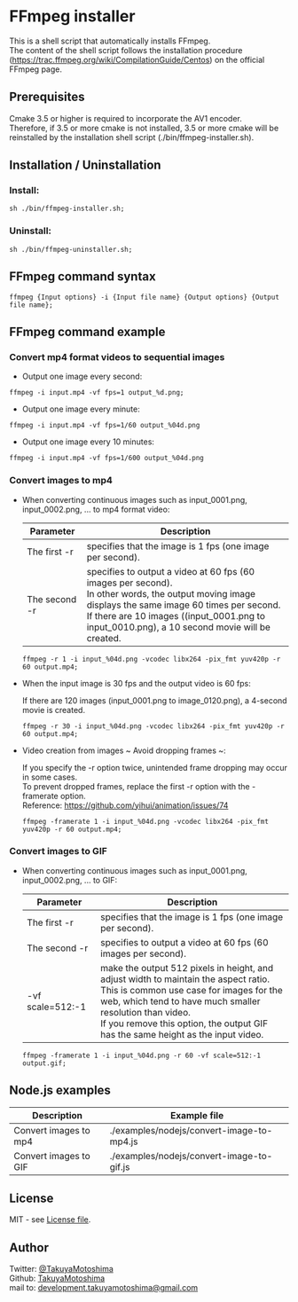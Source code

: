 # FFmpeg installer

This is a shell script that automatically installs FFmpeg.  
The content of the shell script follows the installation procedure (https://trac.ffmpeg.org/wiki/CompilationGuide/Centos) on the official FFmpeg page.

## Prerequisites
Cmake 3.5 or higher is required to incorporate the AV1 encoder.  
Therefore, if 3.5 or more cmake is not installed, 3.5 or more cmake will be reinstalled by the installation shell script (./bin/ffmpeg-installer.sh).

## Installation / Uninstallation

### Install:
```
sh ./bin/ffmpeg-installer.sh;
```

### Uninstall:
```
sh ./bin/ffmpeg-uninstaller.sh;
```

## FFmpeg command syntax
```
ffmpeg {Input options} -i {Input file name} {Output options} {Output file name};
```

## FFmpeg command example

### Convert mp4 format videos to sequential images

- Output one image every second:  
```
ffmpeg -i input.mp4 -vf fps=1 output_%d.png;
```
- Output one image every minute:  
```
ffmpeg -i input.mp4 -vf fps=1/60 output_%04d.png
```

- Output one image every 10 minutes:  
```
ffmpeg -i input.mp4 -vf fps=1/600 output_%04d.png
```

### Convert images to mp4

- When converting continuous images such as input_0001.png, input_0002.png, ... to mp4 format video:  

    |Parameter|Description|
    |--|--|
    |The first -r|specifies that the image is 1 fps (one image per second).|
    |The second -r|specifies to output a video at 60 fps (60 images per second). <br>In other words, the output moving image displays the same image 60 times per second.<br>If there are 10 images ((input_0001.png to input_0010.png), a 10 second movie will be created.|

    ```
    ffmpeg -r 1 -i input_%04d.png -vcodec libx264 -pix_fmt yuv420p -r 60 output.mp4;
    ```

- When the input image is 30 fps and the output video is 60 fps:  

    If there are 120 images (input_0001.png to image_0120.png), a 4-second movie is created.

    ```
    ffmpeg -r 30 -i input_%04d.png -vcodec libx264 -pix_fmt yuv420p -r 60 output.mp4;
    ```

- Video creation from images ~ Avoid dropping frames ~:  

    If you specify the -r option twice, unintended frame dropping may occur in some cases.  
    To prevent dropped frames, replace the first -r option with the -framerate option.  
    Reference: https://github.com/yihui/animation/issues/74

    ```
    ffmpeg -framerate 1 -i input_%04d.png -vcodec libx264 -pix_fmt yuv420p -r 60 output.mp4;
    ```

### Convert images to GIF

- When converting continuous images such as input_0001.png, input_0002.png, ... to GIF:  

    |Parameter|Description|
    |--|--|
    |The first -r|specifies that the image is 1 fps (one image per second).|
    |The second -r|specifies to output a video at 60 fps (60 images per second). |
    |-vf scale=512:-1|make the output 512 pixels in height, and adjust width to maintain the aspect ratio.<br>This is common use case for images for the web, which tend to have much smaller resolution than video.<br>If you remove this option, the output GIF has the same height as the input video.|

    ```
    ffmpeg -framerate 1 -i input_%04d.png -r 60 -vf scale=512:-1 output.gif;
    ```

## Node.js examples

|Description|Example file|
|--|--|
|Convert images to mp4|./examples/nodejs/convert-image-to-mp4.js|
|Convert images to GIF|./examples/nodejs/convert-image-to-gif.js|

## License
MIT - see [License file](LICENSE.txt).

## Author
Twitter: [@TakuyaMotoshima](https://twitter.com/taaaaaaakuya)  
Github: [TakuyaMotoshima](https://github.com/takuya-motoshima)  
mail to: development.takuyamotoshima@gmail.com

